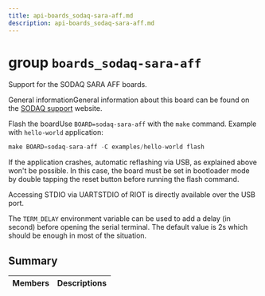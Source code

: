 ```yaml
---
title: api-boards_sodaq-sara-aff.md
description: api-boards_sodaq-sara-aff.md
---
```

# group `boards_sodaq-sara-aff` 

Support for the SODAQ SARA AFF boards.

General informationGeneral information about this board can be found on the [SODAQ support](http://support.sodaq.com/sodaq-one/sodaq-sara-r410m/) website. 

Flash the boardUse `BOARD=sodaq-sara-aff` with the `make` command.
 Example with `hello-world` application: 
```cpp
make BOARD=sodaq-sara-aff -C examples/hello-world flash
```

If the application crashes, automatic reflashing via USB, as explained above won't be possible. In this case, the board must be set in bootloader mode by double tapping the reset button before running the flash command.

Accessing STDIO via UARTSTDIO of RIOT is directly available over the USB port.

The `TERM_DELAY` environment variable can be used to add a delay (in second) before opening the serial terminal. The default value is 2s which should be enough in most of the situation.

## Summary

 Members                        | Descriptions                                
--------------------------------|---------------------------------------------

